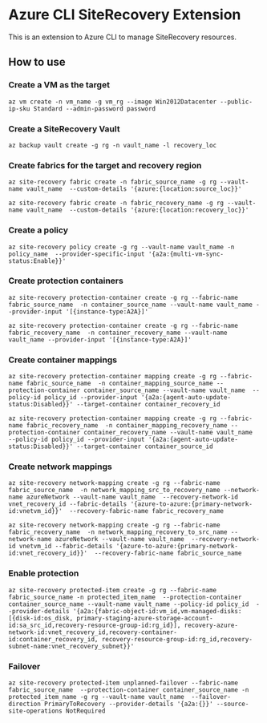 # Azure CLI SiteRecovery Extension #
This is an extension to Azure CLI to manage SiteRecovery resources.

## How to use ##
### Create a VM as the target
`az vm create -n vm_name -g vm_rg --image Win2012Datacenter --public-ip-sku Standard --admin-password password`

### Create a SiteRecovery Vault
`az backup vault create -g rg -n vault_name -l recovery_loc`

### Create fabrics for the target and recovery region
`az site-recovery fabric create -n fabric_source_name -g rg --vault-name vault_name 
--custom-details '{azure:{location:source_loc}}'`  

`az site-recovery fabric create -n fabric_recovery_name -g rg --vault-name vault_name 
--custom-details '{azure:{location:recovery_loc}}'`

### Create a policy
`az site-recovery policy create -g rg --vault-name vault_name -n policy_name 
--provider-specific-input '{a2a:{multi-vm-sync-status:Enable}}'`

### Create protection containers
`az site-recovery protection-container create -g rg --fabric-name fabric_source_name 
-n container_source_name --vault-name vault_name --provider-input '[{instance-type:A2A}]'`  

`az site-recovery protection-container create -g rg --fabric-name fabric_recovery_name 
-n container_recovery_name --vault-name vault_name --provider-input '[{instance-type:A2A}]'`

### Create container mappings
`az site-recovery protection-container mapping create -g rg --fabric-name fabric_source_name 
-n container_mapping_source_name --protection-container container_source_name --vault-name vault_name 
--policy-id policy_id --provider-input '{a2a:{agent-auto-update-status:Disabled}}' --target-container container_recovery_id`  

`az site-recovery protection-container mapping create -g rg --fabric-name fabric_recovery_name 
-n container_mapping_recovery_name --protection-container container_recovery_name --vault-name vault_name 
--policy-id policy_id --provider-input '{a2a:{agent-auto-update-status:Disabled}}' --target-container container_source_id`

### Create network mappings
`az site-recovery network-mapping create -g rg --fabric-name fabric_source_name 
-n network_mapping_src_to_recovery_name --network-name azureNetwork --vault-name vault_name 
--recovery-network-id vnet_recovery_id --fabric-details '{azure-to-azure:{primary-network-id:vnetvm_id}}' 
--recovery-fabric-name fabric_recovery_name`  

`az site-recovery network-mapping create -g rg --fabric-name fabric_recovery_name 
-n network_mapping_recovery_to_src_name --network-name azureNetwork --vault-name vault_name 
--recovery-network-id vnetvm_id --fabric-details '{azure-to-azure:{primary-network-id:vnet_recovery_id}}' 
--recovery-fabric-name fabric_source_name`

### Enable protection
`az site-recovery protected-item create -g rg --fabric-name fabric_source_name -n protected_item_name 
--protection-container container_source_name --vault-name vault_name --policy-id policy_id 
--provider-details '{a2a:{fabric-object-id:vm_id,vm-managed-disks:[{disk-id:os_disk,
primary-staging-azure-storage-account-id:sa_src_id,recovery-resource-group-id:rg_id}],
recovery-azure-network-id:vnet_recovery_id,recovery-container-id:container_recovery_id,
recovery-resource-group-id:rg_id,recovery-subnet-name:vnet_recovery_subnet}}'`

### Failover
`az site-recovery protected-item unplanned-failover --fabric-name fabric_source_name 
--protection-container container_source_name -n protected_item_name -g rg --vault-name vault_name 
--failover-direction PrimaryToRecovery --provider-details '{a2a:{}}' --source-site-operations NotRequired`
